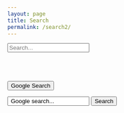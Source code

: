 ```yaml
---
layout: page
title: Search
permalink: /search2/
---
```

<div id="search-container">
<input type="text" id="search-input" placeholder="Search...">
<ul id="results-container"></ul>
</div>

<script src="{{'/assets/js/search.js' | prepend: site.baseurl}}"></script>

<script>
SimpleJekyllSearch({
  searchInput: document.getElementById('search-input'),
  resultsContainer: document.getElementById('results-container'),
  json: '{{ site.url }}/search.json'
})
</script>
<br><br><br>
<button class="btn btn-block btn-info waves-effect waves-light" style="cursor: auto;">Google Search</button>
<form class="form-inline" method="get" action="https://www.google.com/search" target="google_window">
<input class="form-control mr-sm-2" type="text" name="q" size="20" maxlength="255" value=" Google search..." onfocus="if(this.value==' Google search...')this.value=''" onblur="if(this.value=='')this.value=' Google search...'"/>
<button class="btn btn-info mr-sm-2" type="submit" name="sa" value="Search">Search</button>
<input type="hidden" name="sitesearch" value="{{ site.url }}" checked="checked">
</form>


